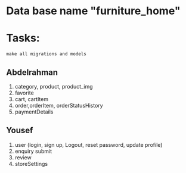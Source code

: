 # Data base name  "furniture_home" <br>

# Tasks:
``make all migrations and models``
## Abdelrahman

1. category, product, product_img
2. favorite
3. cart, cartItem
4. order,orderItem, orderStatusHistory
5. paymentDetails
## Yousef
1. user (login, sign up, Logout, reset password, update profile)
2. enquiry submit
3. review
4. storeSettings
